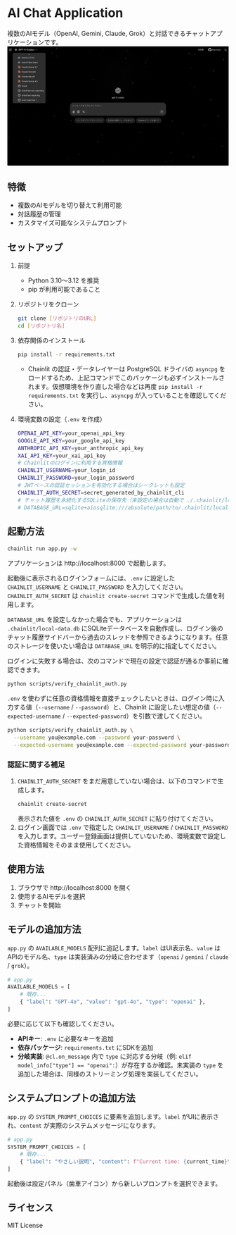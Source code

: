 # AI Chat Application

複数のAIモデル（OpenAI, Gemini, Claude, Grok）と対話できるチャットアプリケーションです。
![AgentApp](public/img/AgentApp_img.png)

## 特徴

- 複数のAIモデルを切り替えて利用可能
- 対話履歴の管理
- カスタマイズ可能なシステムプロンプト

## セットアップ

1. 前提
   - Python 3.10〜3.12 を推奨
   - pip が利用可能であること

2. リポジトリをクローン
   ```bash
   git clone [リポジトリのURL]
   cd [リポジトリ名]
   ```

3. 依存関係のインストール
   ```bash
   pip install -r requirements.txt
   ```
   - Chainlit の認証・データレイヤーは PostgreSQL ドライバの `asyncpg` をロードするため、上記コマンドでこのパッケージも必ずインストールされます。仮想環境を作り直した場合などは再度 `pip install -r requirements.txt` を実行し、`asyncpg` が入っていることを確認してください。

4. 環境変数の設定（`.env` を作成）
   ```bash
   OPENAI_API_KEY=your_openai_api_key
   GOOGLE_API_KEY=your_google_api_key
   ANTHROPIC_API_KEY=your_anthropic_api_key
   XAI_API_KEY=your_xai_api_key
   # Chainlitのログインに利用する資格情報
   CHAINLIT_USERNAME=your_login_id
   CHAINLIT_PASSWORD=your_login_password
   # JWTベースの認証セッションを有効化する場合はシークレットも設定
   CHAINLIT_AUTH_SECRET=secret_generated_by_chainlit_cli
   # チャット履歴を永続化するSQLiteの保存先（未設定の場合は自動で ./.chainlit/local-data.db を利用）
   # DATABASE_URL=sqlite+aiosqlite:///absolute/path/to/.chainlit/local-data.db
   ```

## 起動方法
```bash
chainlit run app.py -w
```

アプリケーションは http://localhost:8000 で起動します。

起動後に表示されるログインフォームには、`.env` に設定した `CHAINLIT_USERNAME` と `CHAINLIT_PASSWORD` を入力してください。`CHAINLIT_AUTH_SECRET` は `chainlit create-secret` コマンドで生成した値を利用します。

`DATABASE_URL` を設定しなかった場合でも、アプリケーションは `.chainlit/local-data.db` にSQLiteデータベースを自動作成し、ログイン後のチャット履歴サイドバーから過去のスレッドを参照できるようになります。任意のストレージを使いたい場合は `DATABASE_URL` を明示的に指定してください。

ログインに失敗する場合は、次のコマンドで現在の設定で認証が通るか事前に確認できます。

```bash
python scripts/verify_chainlit_auth.py
```

`.env` を使わずに任意の資格情報を直接チェックしたいときは、ログイン時に入力する値（`--username` / `--password`）と、Chainlit に設定したい想定の値（`--expected-username` / `--expected-password`）を引数で渡してください。

```bash
python scripts/verify_chainlit_auth.py \
  --username you@example.com --password your-password \
  --expected-username you@example.com --expected-password your-password
```

### 認証に関する補足

1. `CHAINLIT_AUTH_SECRET` をまだ用意していない場合は、以下のコマンドで生成します。
   ```bash
   chainlit create-secret
   ```
   表示された値を `.env` の `CHAINLIT_AUTH_SECRET` に貼り付けてください。
2. ログイン画面では `.env` で指定した `CHAINLIT_USERNAME` / `CHAINLIT_PASSWORD` を入力します。ユーザー登録画面は提供していないため、環境変数で設定した資格情報をそのまま使用してください。

## 使用方法
1. ブラウザで http://localhost:8000 を開く
2. 使用するAIモデルを選択
3. チャットを開始

## モデルの追加方法
`app.py` の `AVAILABLE_MODELS` 配列に追記します。`label` はUI表示名、`value` はAPIのモデル名、`type` は実装済みの分岐に合わせます（`openai` / `gemini` / `claude` / `grok`）。

```python
# app.py
AVAILABLE_MODELS = [
    # 既存...
    { "label": "GPT-4o", "value": "gpt-4o", "type": "openai" },
]
```

必要に応じて以下も確認してください。
- __APIキー__: `.env` に必要なキーを追加
- __依存パッケージ__: `requirements.txt` にSDKを追加
- __分岐実装__: `@cl.on_message` 内で `type` に対応する分岐（例: `elif model_info["type"] == "openai":`）が存在するか確認。未実装の `type` を追加した場合は、同様のストリーミング処理を実装してください。

## システムプロンプトの追加方法
`app.py` の `SYSTEM_PROMPT_CHOICES` に要素を追加します。`label` がUIに表示され、`content` が実際のシステムメッセージになります。

```python
# app.py
SYSTEM_PROMPT_CHOICES = [
    # 既存...
    { "label": "やさしい説明", "content": f"Current time: {current_time}\n丁寧で親切に説明してください。" },
]
```

起動後は設定パネル（歯車アイコン）から新しいプロンプトを選択できます。

## ライセンス
MIT License